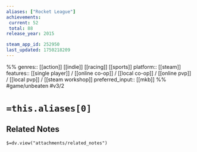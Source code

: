 ```yaml
---
aliases: ["Rocket League"]
achievements:
 current: 52
 total: 88
release_year: 2015

steam_app_id: 252950
last_updated: 1750218209
---
```

%%
genres:: [[action]] [[indie]] [[racing]] [[sports]]
platform:: [[steam]]
features:: [[single player]] / [[online co-op]] / [[local co-op]] / [[online pvp]] / [[local pvp]] / [[steam workshop]]
preferred_input:: [[mkb]]
%%
#game/unbeaten
#v3/2

# `=this.aliases[0]`
## Related Notes
`$=dv.view("attachments/related_notes")`